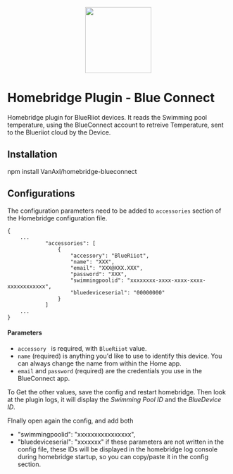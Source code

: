 
<p align="center">

<img src="https://0g.citymesh.com/files/Blog/Riiot-Labs/_1400xAUTO_fit_center-center_100/blueriiot-logo.png" width="150">

</p>


# Homebridge Plugin - Blue Connect

Homebridge plugin for BlueRiiot devices.
It reads the Swimming pool temperature, using the BlueConnect account to retreive Temperature, sent to the Blueriiot cloud by the Device.

## Installation

npm install VanAxl/homebridge-blueconnect

## Configurations

The configuration parameters need to be added to `accessories` section of the Homebridge configuration file.

```json5
{
    ...
            "accessories": [
                {
                    "accessory": "BlueRiiot",
                    "name": "XXX",
                    "email": "XXX@XXX.XXX",
                    "password": "XXX",
                    "swimmingpoolid": "xxxxxxxx-xxxx-xxxx-xxxx-xxxxxxxxxxxx",
                    "bluedeviceserial": "00000000"
                }
            ]
    ...
}
```


#### Parameters

* `accessory ` is required, with `BlueRiiot` value.  
* `name` (required) is anything you'd like to use to identify this device. You can always change the name from within the Home app.
* `email` and `password` (required) are the credentials you use in the BlueConnect app.

To Get the other values, save the config and restart homebridge.
Then look at the plugin logs, it will display the <i>Swimming Pool ID</i> and the <i>BlueDevice ID</i>.

FInally open again the config, and add both 
 - "swimmingpoolid": "xxxxxxxxxxxxxxxx",
 - "bluedeviceserial": "xxxxxxx"
if these parameters are not written in the config file, these IDs will be displayed in the homebridge log console during homebridge startup, so you can copy/paste it in the config section.

